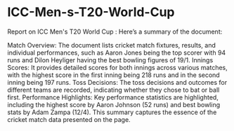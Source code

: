 # ICC-Men-s-T20-World-Cup
Report on ICC Men's T20 World Cup :  Here’s a summary of the document:

Match Overview: The document lists cricket match fixtures, results, and individual performances, such as Aaron Jones being the top scorer with 94 runs and Dilon Heyliger having the best bowling figures of 19/1.
Innings Scores: It provides detailed scores for both innings across various matches, with the highest score in the first inning being 218 runs and in the second inning being 197 runs.
Toss Decisions: The toss decisions and outcomes for different teams are recorded, indicating whether they chose to bat or ball first.
Performance Highlights: Key performance statistics are highlighted, including the highest score by Aaron Johnson (52 runs) and best bowling stats by Adam Zampa (12/4).
This summary captures the essence of the cricket match data presented on the page.
